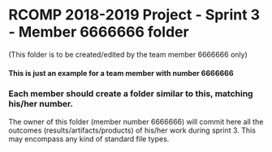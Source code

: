 RCOMP 2018-2019 Project - Sprint 3 - Member 6666666 folder
===========================================
(This folder is to be created/edited by the team member 6666666 only)

#### This is just an example for a team member with number 6666666 ####
### Each member should create a folder similar to this, matching his/her number. ###
The owner of this folder (member number 6666666) will commit here all the outcomes (results/artifacts/products)		       of his/her work during sprint 3. This may encompass any kind of standard file types.

